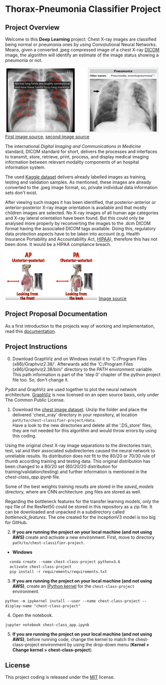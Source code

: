 [//]: # (Image References)

[image1]: ./images/lung_images_pair_small.PNG "Chest images:"
[image2]: ./images/AP_PA_orientation_small.PNG "Orientation:"

# Thorax-Pneumonia Classifier Project

## Project Overview
Welcome to this **Deep Learning** project: Chest X-ray images are classified being normal or pneumonia ones by using Convolutional Neural Networks. Means, given a converted .jpeg compressed image of a chest X-ray [DICOM](https://www.dicomstandard.org/) image, the algorithm will identify an estimate of the image status showing a pneumonia or not. 

![Chest images:][image1]
[First image source](https://www.youtube.com/watch?v=SC-NggHZ_ZQ), [second image source](https://en.wikipedia.org/wiki/Pneumonia)

The international _Digital Imaging and Communications in Medicine_ standard, DICOM standard for short, delivers the processes and interfaces to transmit, store, retrieve, print, process, and display medical imaging information between relevant modality components of an hospital information system.

The used [Kaggle dataset](https://www.kaggle.com/paultimothymooney/chest-xray-pneumonia/version/2) delivers already labelled images as training, testing and validation samples. As mentioned, these images are already converted to the .jpeg image format, so, private individual data information sets don't exist.

After viewing such images it has been identified, that posterior-anterior or anterior-posterior X-ray image orientation is available and that mostly children images are selected. No X-ray images of all human age categories and X-ray lateral orientation have been found. But this could only be analysed more properly by reconverting the images to the .dcm DICOM format having the associated DICOM tags available. Doing this, regulatory data protection aspects have to be taken into account (e.g. Health Insurance Portability and Accountability Act, [HIPAA](https://hipaa.com/)), therefore this has not been done. It would be a HIPAA compliance breach.

![Orientation][image2]
[Image source](https://www.youtube.com/watch?v=HNGNQMhsxx4)

## Project Proposal Documentation
As a first introduction to the projects way of working and implementation, read this [documentation](https://github.com/IloBe/CNN_Thorax-Pneumonia_Classifier/blob/master/CapstoneProposal_chest-pneumonia-classifier.pdf).


## Project Instructions

0. Download GraphViz and on Windows install it to 'C:/Program Files (x86)/Graphviz2.38/'. Afterwards add the 'C:/Program Files (x86)/Graphviz2.38/bin/' directory to the _PATH_ environment variable. This path information is part of the 'step 0' chapter of the python project file too. So, don't change it.

Pydot and GraphViz are used together to plot the neural network architecture. [GraphViz](https://www.graphviz.org/) is now licensed on an open source basis, only under The Common Public License.

1. Download the [chest image dataset](https://www.kaggle.com/paultimothymooney/chest-xray-pneumonia/version/2). Unzip the folder and place the delivered 'chest_xray' directory in your repository, at location `path/to/chest-classifier-project/data`.<br>
Have a look to the new directories and delete all the '.DS_store' files, they are not needed for this algorithm and would throw errors by using this coding.

Using the original chest X-ray image separations to the directories train, test, val and their associated subdirectories caused the neural network to unreliable results. Its distribution does not fit to the 80/20 or 70/30 rule of thumb according training and testing data. This original distribution has been changed to a 80/20 set (60/20/20 distribution for training/validation/testing) and further information is mentioned in the _chest-class_app.ipynb_ file. 

Some of the best weights training results are stored in the _saved_models_ directory, where are CNN architecture .png files are stored as well.

Regarding the bottleneck features for the transfer learning models, only the npz file of the ResNet50 could be stored in this repository as a zip file. It can be downloaded and unpacked in a subdirectory called _bottleneck_features_. The one created for the InceptionV3 model is too big for GitHub.

2. **If you are running the project on your local machine (and not using AWS)** create and activate a new environment. First, move to directory `path/to/chest-classifier-project`.
  - __Windows__
  ```
	conda create --name chest-class-project python=3.6
	activate chest-class-project
	pip install -r requirements/requirements.txt
  ```
  
3. **If you are running the project on your local machine (and not using AWS)**, create an [IPython kernel](http://ipython.readthedocs.io/en/stable/install/kernel_install.html) for the `chest-class-project` environment. 
```
python -m ipykernel install --user --name chest-class-project --display-name "chest-class-project"
```

4. Open the notebook.
```
jupyter notebook chest-class_app.ipynb
```

5. **If you are running the project on your local machine (and not using AWS)**, before running code, change the kernel to match the chest-class-project environment by using the drop-down menu (**Kernel > Change kernel > chest-class-project**).


## License
This project coding is released under the [MIT](https://github.com/IloBe/CNN_Thorax-Pneumonia_Classifier/blob/master/LICENSE) license.










